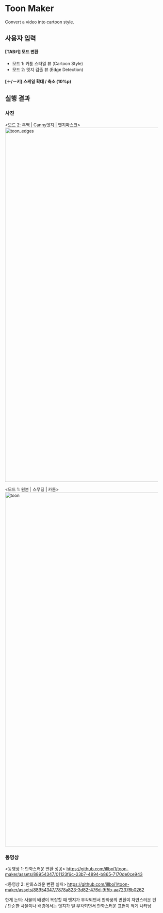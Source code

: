 # Toon Maker
Convert a video into cartoon style.


## 사용자 입력

#### [TAB키] 모드 변환
- 모드 1: 카툰 스타일 뷰 (Cartoon Style)
- 모드 2: 엣지 검출 뷰 (Edge Detection)

#### [＋/－키] 스케일 확대 / 축소 (10%p)


## 실행 결과

### 사진

<모드 2: 흑백 | Canny엣지 | 엣지마스크>
<img width="1167" alt="toon_edges" src="https://github.com/illboi1/toon-maker/assets/88954347/8222f69d-dd87-4e9b-a9ee-8a3c81e729b0">

<모드 1: 원본 | 스무딩 | 카툰>
<img width="1167" alt="toon" src="https://github.com/illboi1/toon-maker/assets/88954347/bf0fe7d9-d83b-4cfb-9977-f77e8b5faeb5">


### 동영상

<동영상 1: 만화스러운 변환 성공>
https://github.com/illboi1/toon-maker/assets/88954347/01123f6c-33b7-4894-b865-7170de0ce943

<동영상 2: 만화스러운 변환 실패>
https://github.com/illboi1/toon-maker/assets/88954347/7878a823-3d82-476d-9f5b-aa72376b0262

한계 논의: 사물의 배경이 복잡할 때 엣지가 부각되면서 만화풍의 변환이 자연스러운 편 / 단순한 사물이나 배경에서는 엣지가 덜 부각되면서 만화스러운 표현이 적게 나타남
